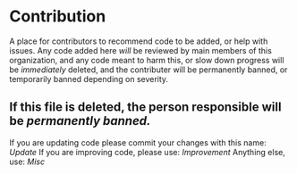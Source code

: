 # Contribution
A place for contributors to recommend code to be added, or help with issues.
Any code added here *will* be reviewed by main members of this organization, and any code meant to harm this, or slow down progress will be *immediately* deleted, and the contributer will be permanently banned, or temporarily banned depending on severity.

If this file is deleted, the person responsible will be *permanently banned.*
----
If you are updating code please commit your changes with this name: *Update*
If you are improving code, please use: *Improvement*
Anything else, use: *Misc*
